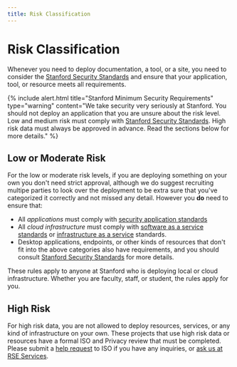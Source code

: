 ```yaml
---
title: Risk Classification
---
```


# Risk Classification

Whenever you need to deploy documentation, a tool, or a site, you need to consider the 
<a href="https://uit.stanford.edu/guide/securitystandards" target="_blank">Stanford Security Standards</a>
and ensure that your application, tool, or resource meets all requirements.

{% include alert.html title="Stanford Minimum Security Requirements" type="warning" content="We take security very seriously at Stanford. You should not deploy an application that you are unsure about the risk level. Low and medium risk must comply with <a href='https://uit.stanford.edu/guide/securitystandards/' target='_blank'>Stanford Security Standards</a>. High risk data must always be approved in advance. Read the sections below for more details." %}


## Low or Moderate Risk

For the low or moderate risk levels, if you are deploying something on your own you don't
need strict approval, although we do suggest recruiting multipe parties to look over
the deployment to be extra sure that you've categorized it correctly and not missed any detail.
However you **do** need to ensure that: 

 - All *applications* must comply with [security application standards](https://uit.stanford.edu/guide/securitystandards#security-standards-applications)
 - All *cloud infrastructure* must comply with [software as a service standards](https://uit.stanford.edu/guide/securitystandards/saas_paas) or [infrastructure as a service](https://uit.stanford.edu/guide/securitystandards/iaas) standards. 
 - Desktop applications, endpoints, or other kinds of resources that don't fit into the above categories also have requirements, and you should consult [Stanford Security Standards](https://uit.stanford.edu/guide/securitystandards/) for more details.

These rules apply to anyone at Stanford who is deploying local or cloud infrastructure. Whether you are faculty, staff, or student,
the rules apply for you.

## High Risk

For high risk data, you are not allowed to deploy resources, services, or any kind of infrastructure on your own.
These projects that use high risk data or resources have a formal ISO and Privacy review that must be completed.
Please submit a [help request](https://uit.stanford.edu/guide/securitystandards#questions) to ISO if you have
any inquiries, or [ask us at RSE Services](/support).
